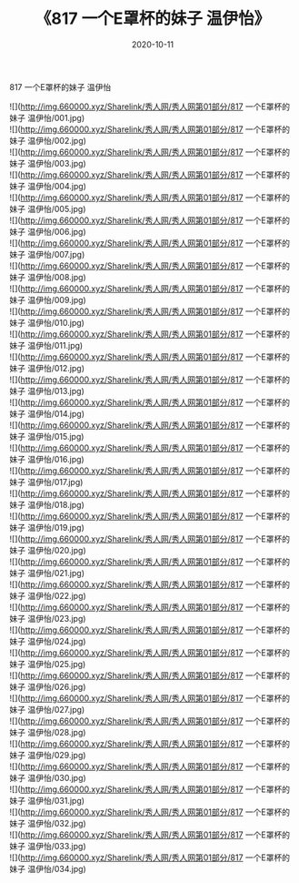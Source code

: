 ﻿---
layout: post
title:  《817 一个E罩杯的妹子 温伊怡》
date:   2020-10-11
img: http://img.660000.xyz/Sharelink/秀人网/秀人网第01部分/817 一个E罩杯的妹子 温伊怡/000.jpg
categories: [美女, 清纯, 唯美]
---

817 一个E罩杯的妹子 温伊怡

  ![](http://img.660000.xyz/Sharelink/秀人网/秀人网第01部分/817 一个E罩杯的妹子 温伊怡/001.jpg) <br> ![](http://img.660000.xyz/Sharelink/秀人网/秀人网第01部分/817 一个E罩杯的妹子 温伊怡/002.jpg) <br> ![](http://img.660000.xyz/Sharelink/秀人网/秀人网第01部分/817 一个E罩杯的妹子 温伊怡/003.jpg) <br> ![](http://img.660000.xyz/Sharelink/秀人网/秀人网第01部分/817 一个E罩杯的妹子 温伊怡/004.jpg) <br> ![](http://img.660000.xyz/Sharelink/秀人网/秀人网第01部分/817 一个E罩杯的妹子 温伊怡/005.jpg) <br> ![](http://img.660000.xyz/Sharelink/秀人网/秀人网第01部分/817 一个E罩杯的妹子 温伊怡/006.jpg) <br> ![](http://img.660000.xyz/Sharelink/秀人网/秀人网第01部分/817 一个E罩杯的妹子 温伊怡/007.jpg) <br> ![](http://img.660000.xyz/Sharelink/秀人网/秀人网第01部分/817 一个E罩杯的妹子 温伊怡/008.jpg) <br> ![](http://img.660000.xyz/Sharelink/秀人网/秀人网第01部分/817 一个E罩杯的妹子 温伊怡/009.jpg) <br> ![](http://img.660000.xyz/Sharelink/秀人网/秀人网第01部分/817 一个E罩杯的妹子 温伊怡/010.jpg) <br> ![](http://img.660000.xyz/Sharelink/秀人网/秀人网第01部分/817 一个E罩杯的妹子 温伊怡/011.jpg) <br> ![](http://img.660000.xyz/Sharelink/秀人网/秀人网第01部分/817 一个E罩杯的妹子 温伊怡/012.jpg) <br> ![](http://img.660000.xyz/Sharelink/秀人网/秀人网第01部分/817 一个E罩杯的妹子 温伊怡/013.jpg) <br> ![](http://img.660000.xyz/Sharelink/秀人网/秀人网第01部分/817 一个E罩杯的妹子 温伊怡/014.jpg) <br> ![](http://img.660000.xyz/Sharelink/秀人网/秀人网第01部分/817 一个E罩杯的妹子 温伊怡/015.jpg) <br> ![](http://img.660000.xyz/Sharelink/秀人网/秀人网第01部分/817 一个E罩杯的妹子 温伊怡/016.jpg) <br> ![](http://img.660000.xyz/Sharelink/秀人网/秀人网第01部分/817 一个E罩杯的妹子 温伊怡/017.jpg) <br> ![](http://img.660000.xyz/Sharelink/秀人网/秀人网第01部分/817 一个E罩杯的妹子 温伊怡/018.jpg) <br> ![](http://img.660000.xyz/Sharelink/秀人网/秀人网第01部分/817 一个E罩杯的妹子 温伊怡/019.jpg) <br> ![](http://img.660000.xyz/Sharelink/秀人网/秀人网第01部分/817 一个E罩杯的妹子 温伊怡/020.jpg) <br> ![](http://img.660000.xyz/Sharelink/秀人网/秀人网第01部分/817 一个E罩杯的妹子 温伊怡/021.jpg) <br> ![](http://img.660000.xyz/Sharelink/秀人网/秀人网第01部分/817 一个E罩杯的妹子 温伊怡/022.jpg) <br> ![](http://img.660000.xyz/Sharelink/秀人网/秀人网第01部分/817 一个E罩杯的妹子 温伊怡/023.jpg) <br> ![](http://img.660000.xyz/Sharelink/秀人网/秀人网第01部分/817 一个E罩杯的妹子 温伊怡/024.jpg) <br> ![](http://img.660000.xyz/Sharelink/秀人网/秀人网第01部分/817 一个E罩杯的妹子 温伊怡/025.jpg) <br> ![](http://img.660000.xyz/Sharelink/秀人网/秀人网第01部分/817 一个E罩杯的妹子 温伊怡/026.jpg) <br> ![](http://img.660000.xyz/Sharelink/秀人网/秀人网第01部分/817 一个E罩杯的妹子 温伊怡/027.jpg) <br> ![](http://img.660000.xyz/Sharelink/秀人网/秀人网第01部分/817 一个E罩杯的妹子 温伊怡/028.jpg) <br> ![](http://img.660000.xyz/Sharelink/秀人网/秀人网第01部分/817 一个E罩杯的妹子 温伊怡/029.jpg) <br> ![](http://img.660000.xyz/Sharelink/秀人网/秀人网第01部分/817 一个E罩杯的妹子 温伊怡/030.jpg) <br> ![](http://img.660000.xyz/Sharelink/秀人网/秀人网第01部分/817 一个E罩杯的妹子 温伊怡/031.jpg) <br> ![](http://img.660000.xyz/Sharelink/秀人网/秀人网第01部分/817 一个E罩杯的妹子 温伊怡/032.jpg) <br> ![](http://img.660000.xyz/Sharelink/秀人网/秀人网第01部分/817 一个E罩杯的妹子 温伊怡/033.jpg) <br> ![](http://img.660000.xyz/Sharelink/秀人网/秀人网第01部分/817 一个E罩杯的妹子 温伊怡/034.jpg) <br>